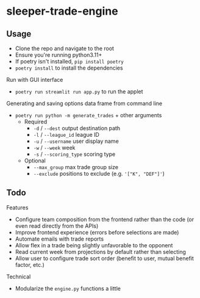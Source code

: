# sleeper-trade-engine

## Usage

- Clone the repo and navigate to the root
- Ensure you're running python3.11+
- If poetry isn't installed, `pip install poetry`
- `poetry install` to install the dependencies

Run with GUI interface
- `poetry run streamlit run app.py` to run the applet

Generating and saving options data frame from command line
- `poetry run python -m generate_trades` + other arguments
    - Required
        - `-d` / `--dest` output destination path
        - `-l` / `--league_id` league ID
        - `-u` / `--username` user display name
        - `-w` / `--week` week
        - `-s` / `--scoring_type` scoring type
    - Optional
        - `--max_group` max trade group size
        - `--exclude` positions to exclude (e.g. `'["K", "DEF"]'`)

## Todo

Features
- Configure team composition from the frontend rather than the code (or even read directly from the APIs)
- Improve frontend experience (errors before selections are made)
- Automate emails with trade reports
- Allow flex in a trade being slightly unfavorable to the opponent
- Read current week from projections by default rather than selecting
- Allow user to configure trade sort order (benefit to user, mutual benefit factor, etc.)

Technical
- Modularize the `engine.py` functions a little